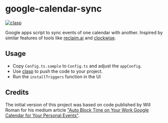 # google-calendar-sync
[![clasp](https://img.shields.io/badge/built%20with-clasp-4285f4.svg)](https://github.com/google/clasp)

Google apps script to sync events of one calendar with another.
Inspired by similar features of tools like [reclaim.ai](https://reclaim.ai/features/calendar-sync) and [clockwise](https://www.getclockwise.com/). 


## Usage
- Copy `Config.ts.sample` to `Config.ts` and adjust the `appConfig`.
- Use [clasp](https://github.com/google/clasp) to push the code to your project.
- Run the `installTriggers` function in the UI

## Credits
The initial version of this project was based on code published by Will Roman for his medium article ["Auto Block Time on Your Work Google Calendar for Your Personal Events"](https://medium.com/@willroman/auto-block-time-on-your-work-google-calendar-for-your-personal-events-2a752ae91dab).
